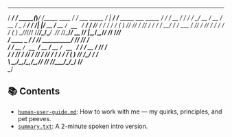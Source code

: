    ________         _      __              __                 ___       __                    
  / ____/ /_  _____(_)____/ /_____  ____  / /_  ___  _____   /   | ____/ /___ _____ ___  _____
 / /   / __ \/ ___/ / ___/ __/ __ \/ __ \/ __ \/ _ \/ ___/  / /| |/ __  / __ `/ __ `__ \/ ___/
/ /___/ / / / /  / (__  ) /_/ /_/ / /_/ / / / /  __/ /     / ___ / /_/ / /_/ / / / / / (__  ) 
\____/_/_/_/_/  /_/____/\__/\____/ .___/_/ /_/\___/_/_ __ /_/  |_\__,_/\__,_/_/ /_/ /_/____/  
  / ____ \____ _____/ /___ _____/_/_  __________/ ___// // /                                  
 / / __ `/ __ `/ __  / __ `/ __ `__ \/ ___/ ___/ __ \/ // /_                                  
/ / /_/ / /_/ / /_/ / /_/ / / / / / (__  ) /__/ /_/ /__  __/                                  
\ \__,_/\__,_/\__,_/\__,_/_/ /_/ /_/____/\___/\____/  /_/                                     
 \____/

## 📚 Contents

- [`human-user-guide.md`](./human-user-guide.md): How to work with me — my quirks, principles, and pet peeves.
- [`summary.txt`](./summary.txt): A 2-minute spoken intro version.
